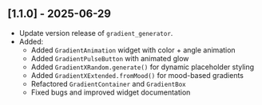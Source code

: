 ## [1.1.0] - 2025-06-29

- Update version release of `gradient_generator`.
- Added:
  - Added `GradientAnimation` widget with color + angle animation
  - Added `GradientPulseButton` with animated glow
  - Added `GradientXRandom.generate()` for dynamic placeholder styling
  - Added `GradientXExtended.fromMood()` for mood-based gradients
  - Refactored `GradientContainer` and `GradientBox`
  - Fixed bugs and improved widget documentation
